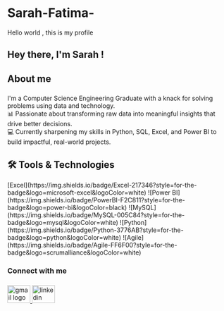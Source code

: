 # Sarah-Fatima-
Hello world , this is my profile
<h2 align="left">Hey there, I'm Sarah !</h2>

###

<p align="left"></p>

###

<h2 align="left">About me</h2>

###

<p align="left">I'm a Computer Science Engineering Graduate  with a knack for solving problems using data and technology.  <br>📊 Passionate about transforming raw data into meaningful insights that drive better decisions.  <br>💻 Currently sharpening my skills in Python, SQL, Excel, and Power BI to build impactful, real-world projects.</p>

###

<h2 align="left">🛠 Tools & Technologies</h2>
[Excel](https://img.shields.io/badge/Excel-217346?style=for-the-badge&logo=microsoft-excel&logoColor=white)  
![Power BI](https://img.shields.io/badge/PowerBI-F2C811?style=for-the-badge&logo=power-bi&logoColor=black)  
![MySQL](https://img.shields.io/badge/MySQL-005C84?style=for-the-badge&logo=mysql&logoColor=white)  
![Python](https://img.shields.io/badge/Python-3776AB?style=for-the-badge&logo=python&logoColor=white)  
![Agile](https://img.shields.io/badge/Agile-FF6F00?style=for-the-badge&logo=scrumalliance&logoColor=white)  

###

<h3 align="left">Connect with me</h3>

###

<div align="left">
  <a href="sarahfatima324@gmail.com" target="_blank">
    <img src="https://raw.githubusercontent.com/maurodesouza/profile-readme-generator/master/src/assets/icons/social/gmail/default.svg" width="52" height="40" alt="gmail logo"  />
  </a>
  <img src="https://raw.githubusercontent.com/maurodesouza/profile-readme-generator/master/src/assets/icons/social/linkedin/default.svg" width="52" height="40" alt="linkedin logo"  />
</div>

###
